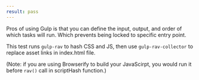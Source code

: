 ```yaml
---
result: pass
---
```


Pros of using Gulp is that you can define the input, output, and order of which tasks will run. Which prevents being locked to specific entry point.

This test runs `gulp-rav` to hash CSS and JS, then use `gulp-rav-collector` to replace asset links in index.html file.

(Note: if you are using Browserify to build your JavaScirpt, you would run it before `rav()` call in scriptHash function.)
